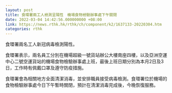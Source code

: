```yaml
---
layout: post
title: 食環署兩工人檢測呈陽性　機場食物檢驗辦事處下午關閉
date: 2022-03-04 14:42:56.000000000 +08:00
link: https://news.rthk.hk/rthk/ch/component/k2/1637133-20220304.htm
categories: rthk
---
```


食環署兩名工人新冠病毒檢測陽性。

食環署表示，兩名員工分別在機場超級一號貨站辦公大樓南座四樓，以及亞洲空運中心二號空運貨站的機場食物檢驗辦事處上班，最後上班日期分別為本月2日及3日，工作時有佩戴口罩及遵守防疫措施。

食環署會為相關地方全面清潔消毒，並安排職員接受病毒檢測。食環署位於機場的食物檢驗辦事處今日下午暫時關閉，預計在清潔消毒完成後，今晚恢復服務。

